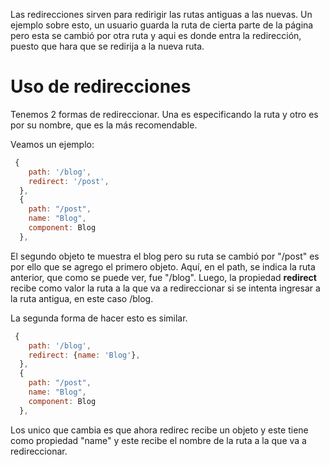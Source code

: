 Las redirecciones sirven para redirigir las rutas antiguas a las nuevas.
Un ejemplo sobre esto, un usuario guarda la ruta de cierta parte de la página pero esta se cambió por otra ruta y aqui es donde entra la redirección, puesto que hara que se redirija a la nueva ruta.

# Uso de redirecciones
Tenemos 2 formas de redireccionar. Una es especificando la ruta y otro es por su nombre, que es la más recomendable.

Veamos un ejemplo: 

```Javascript
 {
    path: '/blog',
    redirect: '/post',
  },
  {
    path: "/post",
    name: "Blog",
    component: Blog
  },
```

El segundo objeto te muestra el blog pero su ruta se cambió por "/post" es por ello que se agrego el primero objeto. Aquí, en el path, se indica la ruta anterior, que como se puede ver, fue "/blog". Luego, la propiedad **redirect** recibe como valor la ruta a la que va a redireccionar si se intenta ingresar a la ruta antigua, en este caso /blog.

La segunda forma de hacer esto es similar.

```Javascript
 {
    path: '/blog',
    redirect: {name: 'Blog'},
  },
  {
    path: "/post",
    name: "Blog",
    component: Blog
  },
```

Los unico que cambia es que ahora redirec recibe un objeto y este tiene como propiedad "name" y este recibe el nombre de la ruta a la que va a redireccionar.
